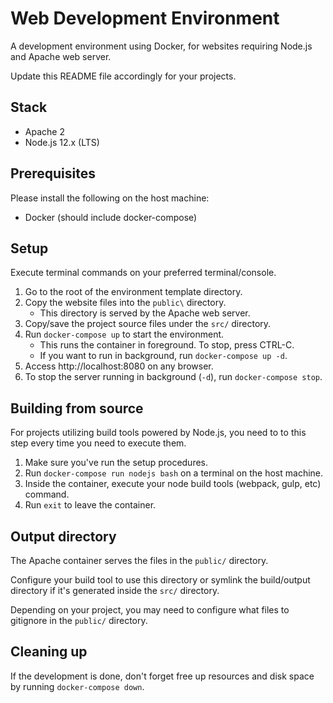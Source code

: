 # Web Development Environment

A development environment using Docker, for websites requiring Node.js and
Apache web server.

Update this README file accordingly for your projects.

## Stack

- Apache 2
- Node.js 12.x (LTS)

## Prerequisites

Please install the following on the host machine:

- Docker (should include docker-compose)

## Setup

Execute terminal commands on your preferred terminal/console.

1. Go to the root of the environment template directory.
2. Copy the website files into the `public\` directory.
    - This directory is served by the Apache web server.
3. Copy/save the project source files under the `src/` directory.
4. Run `docker-compose up` to start the environment.
    - This runs the container in foreground. To stop, press CTRL-C.
    - If you want to run in background, run `docker-compose up -d`.
5. Access http://localhost:8080 on any browser. 
6. To stop the server running in background (`-d`), run `docker-compose stop`.

## Building from source

For projects utilizing build tools powered by Node.js, you need to to this step
every time you need to execute them.

1. Make sure you've run the setup procedures.
2. Run `docker-compose run nodejs bash` on a terminal on the host machine.
3. Inside the container, execute your node build tools (webpack, gulp, etc)
   command.
4. Run `exit` to leave the container.

## Output directory

The Apache container serves the files in the `public/` directory.

Configure your build tool to use this directory or symlink the build/output
directory if it's generated inside the `src/` directory.

Depending on your project, you may need to configure what files to gitignore in
the `public/` directory.

## Cleaning up

If the development is done, don't forget free up resources and disk space by
running `docker-compose down`.
